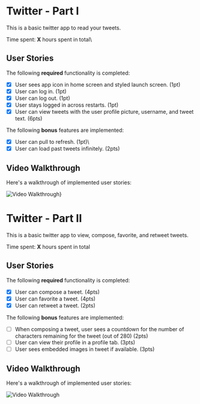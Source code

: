 # Twitter - Part I

This is a basic twitter app to read your tweets.

Time spent: **X** hours spent in total\

## User Stories

The following **required** functionality is completed:

- [x] User sees app icon in home screen and styled launch screen. (1pt)
- [x] User can log in. (1pt)
- [x] User can log out. (1pt)
- [x] User stays logged in across restarts. (1pt)
- [x] User can view tweets with the user profile picture, username, and tweet text. (6pts)

The following **bonus** features are implemented:

- [x] User can pull to refresh. (1pt)\
- [x] User can load past tweets infinitely. (2pts)

## Video Walkthrough

Here's a walkthrough of implemented user stories:

<img src='https://github.com/jaros004/COP4655/blob/458175ff4e2f2fe4645ce96bd7b223b1e3221f8b/twitter.gif' alt='Video Walkthrough' />}


# Twitter - Part II

This is a basic twitter app to view, compose, favorite, and retweet tweets.

Time spent: **X** hours spent in total

## User Stories

The following **required** functionality is completed:

- [x] User can compose a tweet. (4pts)
- [x] User can favorite a tweet. (4pts)
- [x] User can retweet a tweet. (2pts)

The following **bonus** features are implemented:

- [ ] When composing a tweet, user sees a countdown for the number of characters remaining for the tweet (out of 280) (2pts)
- [ ] User can view their profile in a profile tab. (3pts)
- [ ] User sees embedded images in tweet if available. (3pts)

## Video Walkthrough

Here's a walkthrough of implemented user stories:

<img src='https://github.com/jaros004/COP4655/blob/36a38238333054e430c741a7178619c72579d194/Twitter_Part2.gif' width='' alt='Video Walkthrough' />
